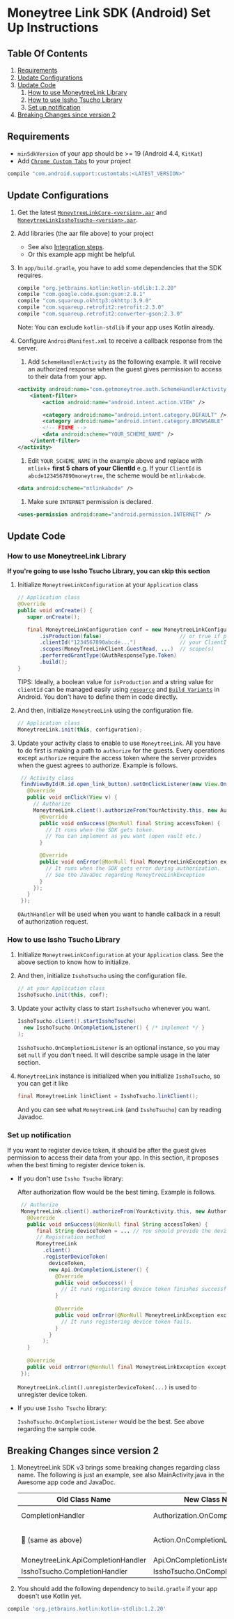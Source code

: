 # Moneytree Link SDK (Android) Set Up Instructions

## Table Of Contents
1. [Requirements](#requirements)
2. [Update Configurations](#update-configurations)
3. [Update Code](#update-code)
    1. [How to use MoneytreeLink Library](#how-to-use-moneytreelink-library)
    2. [How to use Issho Tsucho Library](#how-to-use-issho-tsucho-library)
    3. [Set up notification](#set-up-notification)
4. [Breaking Changes since version 2](#breaking-changes-since-version-2)

## Requirements

- `minSdkVersion` of your app should be >= 19 (Android 4.4, `KitKat`)
- Add [`Chrome Custom Tabs`](https://developer.chrome.com/multidevice/android/customtabs) to your project

```groovy
compile "com.android.support:customtabs:<LATEST_VERSION>"
```

## Update Configurations

1. Get the latest [`MoneytreeLinkCore-<version>.aar`](https://github.com/moneytree/mt-link-android-sdk-example/releases) and [`MoneytreeLinkIsshoTsucho-<version>.aar`](https://github.com/moneytree/mt-link-android-sdk-example/releases).

1. Add libraries (the aar file above) to your project
    - See also [Integration steps](https://developer.android.com/studio/projects/android-library.html?#AddDependency).
    - Or this example app might be helpful.

1. In `app/build.gradle`, you have to add some dependencies that the SDK requires.
    ```groovy
    compile "org.jetbrains.kotlin:kotlin-stdlib:1.2.20"
    compile "com.google.code.gson:gson:2.8.1"
    compile "com.squareup.okhttp3:okhttp:3.9.0"
    compile "com.squareup.retrofit2:retrofit:2.3.0"
    compile "com.squareup.retrofit2:converter-gson:2.3.0"
    ```

    Note: You can exclude `kotlin-stdlib` if your app uses Kotlin already.

1. Configure `AndroidManifest.xml` to receive a callback response from the server.

    1. Add `SchemeHandlerActivity` as the following example. It will receive an authorized response when the guest gives permission to access to their data from your app.
    ```xml
    <activity android:name="com.getmoneytree.auth.SchemeHandlerActivity">
        <intent-filter>
            <action android:name="android.intent.action.VIEW" />

            <category android:name="android.intent.category.DEFAULT" />
            <category android:name="android.intent.category.BROWSABLE" />
            <!-- FIXME -->
            <data android:scheme="YOUR_SCHEME_NAME" />
        </intent-filter>
    </activity>
    ```

    1. Edit `YOUR_SCHEME_NAME` in the example above and replace with `mtlink`+ **first 5 chars of your ClientId**
       e.g. If your `ClientId` is `abcde1234567890moneytree`, the scheme would be `mtlinkabcde`.

    ```xml
    <data android:scheme="mtlinkabcde" />
    ```

    1. Make sure `INTERNET` permission is declared.
    ```xml
    <uses-permission android:name="android.permission.INTERNET" />
    ```

## Update Code

### How to use MoneytreeLink Library

**If you're going to use Issho Tsucho Library, you can skip this section**

1. Initialize `MoneytreeLinkConfiguration` at your `Application` class
    ```java
    // Application class
    @Override
    public void onCreate() {
       super.onCreate();

       final MoneytreeLinkConfiguration conf = new MoneytreeLinkConfiguration.Builder()
           .isProduction(false)                         // or true if production
           .clientId("1234567890abcde...")              // your ClientId
           .scopes(MoneyTreeLinkClient.GuestRead, ...)  // scope(s)
           .perferredGrantType(OAuthResponseType.Token)
           .build();
    }
    ```

    TIPS: Ideally, a boolean value for `isProduction` and a string value for `clientId` can be managed easily using [`resource`](https://developer.android.com/guide/topics/resources/more-resources.html#Bool) and [`Build Variants`](https://developer.android.com/studio/build/build-variants.html) in Android. You don't have to define them in code directly.

1. And then, initialize `MoneytreeLink` using the configuration file.
    ```java
    // Application class
    MoneytreeLink.init(this, configuration);
    ```

1. Update your activity class to enable to use `MoneytreeLink`.  All you have to do first is making a path to `authorize` for the guests. Every operations except `authorize` require the access token where the server provides when the guest agrees to authorize. Example is follows.

    ```java
     // Activity class
     findViewById(R.id.open_link_button).setOnClickListener(new View.OnClickListener() {
       @Override
       public void onClick(View v) {
         // Authorize
         MoneytreeLink.client().authorizeFrom(YourActivity.this, new Authorization.OnCompletionListener() {
           @Override
           public void onSuccess(@NonNull final String accessToken) {
             // It runs when the SDK gets token. 
             // You can implement as you want (open vault etc.)
           }
    
           @Override
           public void onError(@NonNull final MoneytreeLinkException exception) {
             // It runs when the SDK gets error during authorization.
             // See the JavaDoc regarding MoneytreeLinkException
           }
         });
       }
     });
    ```

    `OAuthHandler` will be used when you want to handle callback in a result of authorization request.

### How to use Issho Tsucho Library

1. Initialize `MoneytreeLinkConfiguration` at your `Application` class. See the above section to know how to initialize.

1. And then, initialize `IsshoTsucho` using the configuration file.
    ```java
    // at your Application class
    IsshoTsucho.init(this, conf);
    ```

1. Update your activity class to start `IsshoTsucho` whenever you want.

    ```java
    IsshoTsucho.client().startIsshoTsucho(
      new IsshoTsucho.OnCompletionListener() { /* implement */ }
    );
    ```

    `IsshoTsucho.OnCompletionListener` is an optional instance, so you may set `null` if you don't need. It will describe sample usage in the later section.

1. `MoneytreeLink` instance is initialized when you initialize `IsshoTsucho`, so you can get it like

    ```java
    final MoneytreeLink linkClient = IsshoTsucho.linkClient();
    ```

    And you can see what `MoneytreeLink` (and `IsshoTsucho`) can by reading Javadoc.

### Set up notification

If you want to register device token, it should be after the guest gives permission to access their data from your app. In this section, it proposes when the best timing to register device token is.

- If you don't use `Issho Tsucho` library:

    After authorization flow would be the best timing. Example is follows.
    
    ```java
     // Authorize
     MoneytreeLink.client().authorizeFrom(YourActivity.this, new Authorization.OnCompletionListener() {
       @Override
       public void onSuccess(@NonNull final String accessToken) {
          final String deviceToken = ... // You should provide the device token
          // Registration method
          MoneytreeLink
            .client()
            .registerDeviceToken(
              deviceToken,
              new Api.OnCompletionListener() {
                @Override
                public void onSuccess() {
                  // It runs registering device token finishes successfully.
                }
      
                @Override
                public void onError(@NonNull MoneytreeLinkException exception) {
                  // It runs registering device token fails.
                }
              }
            );
       }
     
       @Override
       public void onError(@NonNull final MoneytreeLinkException exception) { /* snip*/ }
     });
    ```
    
    `MoneytreeLink.clint().unregisterDeviceToken(...)` is used to unregister device token.

- If you use `Issho Tsucho` library:

    `IsshoTsucho.OnCompletionListener` would be the best. See above regarding the sample code.

## Breaking Changes since version 2

1. MoneytreeLink SDK v3 brings some breaking changes regarding class name. The following is just an example, see also MainActivity.java in the Awesome app code and JavaDoc.

    | Old Class Name  | New Class Name | Note |
    | --------------- | -------------- | ---- |
    |CompletionHandler| Authorization.OnCompletionListener| Methods for authorization|
    | (same as above) | Action.OnCompletionListener| Used for openSettings, openInstitution|
    |MoneytreeLink.ApiCompletionHandler|Api.OnCompletionListener| Renamed |
    |IsshoTsucho.CompletionHandler|IsshoTsucho.OnCompletionListener| Renamed |

2. You should add the following dependency to `build.gradle` if your app doesn't use Kotlin yet.

```groovy
compile 'org.jetbrains.kotlin:kotlin-stdlib:1.2.20'
```
